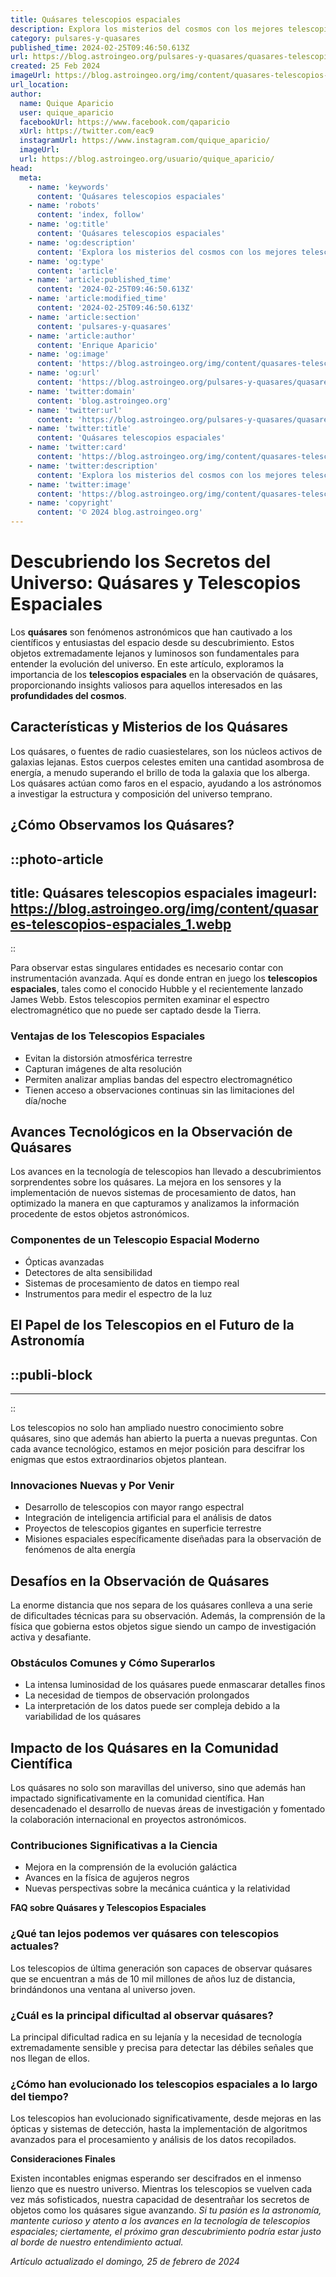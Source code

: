 ```yaml
---
title: Quásares telescopios espaciales
description: Explora los misterios del cosmos con los mejores telescopios espaciales diseñados para estudiar quásares. Profundiza en el universo.
category: pulsares-y-quasares
published_time: 2024-02-25T09:46:50.613Z
url: https://blog.astroingeo.org/pulsares-y-quasares/quasares-telescopios-espaciales
created: 25 Feb 2024
imageUrl: https://blog.astroingeo.org/img/content/quasares-telescopios-espaciales_1.webp
url_location:
author:
  name: Quique Aparicio
  user: quique_aparicio
  facebookUrl: https://www.facebook.com/qaparicio
  xUrl: https://twitter.com/eac9
  instagramUrl: https://www.instagram.com/quique_aparicio/
  imageUrl: 
  url: https://blog.astroingeo.org/usuario/quique_aparicio/
head:
  meta:
    - name: 'keywords'
      content: 'Quásares telescopios espaciales'
    - name: 'robots'
      content: 'index, follow'
    - name: 'og:title'
      content: 'Quásares telescopios espaciales'
    - name: 'og:description'
      content: 'Explora los misterios del cosmos con los mejores telescopios espaciales diseñados para estudiar quásares. Profundiza en el universo.'
    - name: 'og:type'
      content: 'article'
    - name: 'article:published_time'
      content: '2024-02-25T09:46:50.613Z'
    - name: 'article:modified_time'
      content: '2024-02-25T09:46:50.613Z'
    - name: 'article:section'
      content: 'pulsares-y-quasares'
    - name: 'article:author'
      content: 'Enrique Aparicio'
    - name: 'og:image'
      content: 'https://blog.astroingeo.org/img/content/quasares-telescopios-espaciales_1.webp'
    - name: 'og:url'
      content: 'https://blog.astroingeo.org/pulsares-y-quasares/quasares-telescopios-espaciales'
    - name: 'twitter:domain'
      content: 'blog.astroingeo.org'
    - name: 'twitter:url'
      content: 'https://blog.astroingeo.org/pulsares-y-quasares/quasares-telescopios-espaciales'
    - name: 'twitter:title'
      content: 'Quásares telescopios espaciales'
    - name: 'twitter:card'
      content: 'https://blog.astroingeo.org/img/content/quasares-telescopios-espaciales_1.webp'
    - name: 'twitter:description'
      content: 'Explora los misterios del cosmos con los mejores telescopios espaciales diseñados para estudiar quásares. Profundiza en el universo.'
    - name: 'twitter:image'
      content: 'https://blog.astroingeo.org/img/content/quasares-telescopios-espaciales_1.webp'
    - name: 'copyright'
      content: '© 2024 blog.astroingeo.org'
---
```

# Descubriendo los Secretos del Universo: Quásares y Telescopios Espaciales

Los **quásares** son fenómenos astronómicos que han cautivado a los científicos y entusiastas del espacio desde su descubrimiento. Estos objetos extremadamente lejanos y luminosos son fundamentales para entender la evolución del universo. En este artículo, exploramos la importancia de los **telescopios espaciales** en la observación de quásares, proporcionando insights valiosos para aquellos interesados en las **profundidades del cosmos**.

## Características y Misterios de los Quásares

Los quásares, o fuentes de radio cuasiestelares, son los núcleos activos de galaxias lejanas. Estos cuerpos celestes emiten una cantidad asombrosa de energía, a menudo superando el brillo de toda la galaxia que los alberga. Los quásares actúan como faros en el espacio, ayudando a los astrónomos a investigar la estructura y composición del universo temprano.

## ¿Cómo Observamos los Quásares?


::photo-article
---
title: Quásares telescopios espaciales
imageurl: https://blog.astroingeo.org/img/content/quasares-telescopios-espaciales_1.webp
---
::


Para observar estas singulares entidades es necesario contar con instrumentación avanzada. Aquí es donde entran en juego los **telescopios espaciales**, tales como el conocido Hubble y el recientemente lanzado James Webb. Estos telescopios permiten examinar el espectro electromagnético que no puede ser captado desde la Tierra.

### Ventajas de los Telescopios Espaciales

- Evitan la distorsión atmosférica terrestre
- Capturan imágenes de alta resolución
- Permiten analizar amplias bandas del espectro electromagnético
- Tienen acceso a observaciones continuas sin las limitaciones del día/noche

## Avances Tecnológicos en la Observación de Quásares

Los avances en la tecnología de telescopios han llevado a descubrimientos sorprendentes sobre los quásares. La mejora en los sensores y la implementación de nuevos sistemas de procesamiento de datos, han optimizado la manera en que capturamos y analizamos la información procedente de estos objetos astronómicos.

### Componentes de un Telescopio Espacial Moderno

- Ópticas avanzadas
- Detectores de alta sensibilidad
- Sistemas de procesamiento de datos en tiempo real
- Instrumentos para medir el espectro de la luz

## El Papel de los Telescopios en el Futuro de la Astronomía


  ::publi-block
  ---
  ---
  ::
  
  
Los telescopios no solo han ampliado nuestro conocimiento sobre quásares, sino que además han abierto la puerta a nuevas preguntas. Con cada avance tecnológico, estamos en mejor posición para descifrar los enigmas que estos extraordinarios objetos plantean. 

### Innovaciones Nuevas y Por Venir

- Desarrollo de telescopios con mayor rango espectral
- Integración de inteligencia artificial para el análisis de datos
- Proyectos de telescopios gigantes en superficie terrestre
- Misiones espaciales específicamente diseñadas para la observación de fenómenos de alta energía

## Desafíos en la Observación de Quásares

La enorme distancia que nos separa de los quásares conlleva a una serie de dificultades técnicas para su observación. Además, la comprensión de la física que gobierna estos objetos sigue siendo un campo de investigación activa y desafiante.

### Obstáculos Comunes y Cómo Superarlos

- La intensa luminosidad de los quásares puede enmascarar detalles finos
- La necesidad de tiempos de observación prolongados
- La interpretación de los datos puede ser compleja debido a la variabilidad de los quásares

## Impacto de los Quásares en la Comunidad Científica

Los quásares no solo son maravillas del universo, sino que además han impactado significativamente en la comunidad científica. Han desencadenado el desarrollo de nuevas áreas de investigación y fomentado la colaboración internacional en proyectos astronómicos.

### Contribuciones Significativas a la Ciencia

- Mejora en la comprensión de la evolución galáctica
- Avances en la física de agujeros negros
- Nuevas perspectivas sobre la mecánica cuántica y la relatividad

**FAQ sobre Quásares y Telescopios Espaciales**

### ¿Qué tan lejos podemos ver quásares con telescopios actuales?

Los telescopios de última generación son capaces de observar quásares que se encuentran a más de 10 mil millones de años luz de distancia, brindándonos una ventana al universo joven.

### ¿Cuál es la principal dificultad al observar quásares?

La principal dificultad radica en su lejanía y la necesidad de tecnología extremadamente sensible y precisa para detectar las débiles señales que nos llegan de ellos.

### ¿Cómo han evolucionado los telescopios espaciales a lo largo del tiempo?

Los telescopios han evolucionado significativamente, desde mejoras en las ópticas y sistemas de detección, hasta la implementación de algoritmos avanzados para el procesamiento y análisis de los datos recopilados.

**Consideraciones Finales**

Existen incontables enigmas esperando ser descifrados en el inmenso lienzo que es nuestro universo. Mientras los telescopios se vuelven cada vez más sofisticados, nuestra capacidad de desentrañar los secretos de objetos como los quásares sigue avanzando. *Si tu pasión es la astronomía, mantente curioso y atento a los avances en la tecnología de telescopios espaciales; ciertamente, el próximo gran descubrimiento podría estar justo al borde de nuestro entendimiento actual.*

_Artículo actualizado el domingo, 25 de febrero de 2024_
